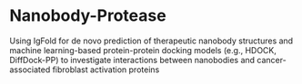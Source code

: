 # Nanobody-Protease
Using IgFold for de novo prediction of therapeutic nanobody structures and  machine learning-based protein-protein docking models (e.g., HDOCK, DiffDock-PP)  to investigate interactions between nanobodies and cancer-associated fibroblast activation proteins 
